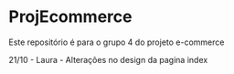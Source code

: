 # ProjEcommerce

Este repositório é para o grupo 4 do projeto e-commerce


21/10 - Laura - Alterações no design da pagina index
